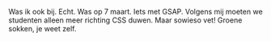 Was ik ook bij. Echt. Was op 7 maart. Iets met GSAP. Volgens mij moeten we studenten alleen meer richting CSS duwen. Maar sowieso vet! Groene sokken, je weet zelf.